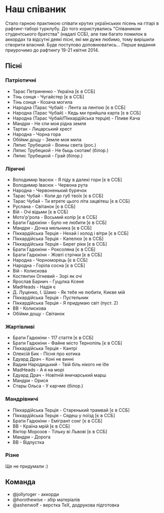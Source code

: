 # Наш співаник


Стало гарною практикою співати крутих українських пісень на гітарі в рафтинг-таборі турклубу. До того користувались
"Співаником студентського братства" (надалі ССБ), але там багато помилок в аккордах та відсутні деякі пісні, які ми дуже любимо, тому вирішили створити власний. Буде поступово доповнюватись... Перше видання приурочимо до рафтингу 19-21 квітня 2014.

## Пісні


### Патріотичні

- Тарас Петриненко - Україна [є в ССБ]
- Тінь сонця - Чугайстер [є в ССБ]
- Тінь сонця - Козача могила
- Народна (Тарас Чубай) - Лента за лентою [є в ССБ]
- Народна (Тарас Чубай) - Кедь ми прийшла карта [є в ССБ]
- Народна (Тарас Чубай/Піккардійська терція) - Пливе Кача
- Мандри - Не спи моя рідна земля
- Тартак - Лицарський хрест
- Народна - Чорна гора
- Обійми дощу - Земле моя мила
- Ляпис Трубецкой - Воины света (рос.)
- Ляпис Трубецкой - Не быць скотам! (білор.)
- Ляпис Трубецкой - Грай (білор.)

### Ліричні

- Володимир Івасюк - Я піду в далекі гори [є в ССБ]
- Володимир Івасюк - Червона рута
- Народна - Червоненький бурячок
- Тарас Чубай - Коли до губ твоїх [є в ССБ]
- Тарас Чубай - Ти втретє цього літа зацвітеш [є в ССБ]
- Руслана - Світанок [є в ССБ]
- Вій - Очі відьми [є в ССБ]
- Мото'р'рола - Восьмий колір [є в ССБ]
- Брати Гадюкіни - Було не любити [є в ССБ]
- Мандри - Дочка мельника [є в ССБ]
- Піккардійська Терція - Нехай і холод і вітри [є в ССБ]
- Піккардійська Терція - Капелюх [є в ССБ]
- Піккардійська Терція - Берег ріки [є в ССБ]
- Брати Гадюкіни - Роксоляна [є в ССБ]
- Брати Гадюкіни - Жовті стрічки [є в ССБ]
- Народна - Чорноморець [є в ССБ]
- Народна - Горіла сосна [є в ССБ]
- Вій - Колискова
- Костянтин Огневий - Зорі як очі
- Ярослав Барнич - Гуцулка Ксеня
- MadHeads - Надія є
- Д. Луценко, І. Шамо - Як тебе не любити, Києве мій
- Піккардійська Терція - Пустельник
- Піккардійська Терція - Я придумаю світ (пуст. 2)
- ВВ - Колискова
- Обійми дощу - Світанок

### Жартівливі

- Брати Гадюкіни - 117 стаття [є в ССБ]
- Брати Гадюкіни - Файне місто Тернопіль [є в ССБ]
- Піккардійська Терція - Кантрі
- Олексій Бик - Пісня про котика
- Едуард Драч - Коні не винні
- Вадим Народицький - Твій біль нікого не їбе
- MadHeads - А я на морі
- Едуард Драч - Новітній яничарський марш
- Мандри - Орися
- Стары Ольса - У карчме (білор.)

### Мандрівничі

- Піккардійська Терція - Старенький трамвай [є в ССБ]
- Піккардійська Терція - Сядеш у поїзд [є в ССБ]
- Брати Гадюкіни - Емігрант сонг [є в ССБ]
- ВВ - Країна мрій [є в ССБ]
- Віктор Морозов - Тільку ві Львові [є в ССБ]
- Мандри - Дорога
- ВВ - Відпустка

### Різне

Ще не придумали :) 

## Команда
- @jollyroger - аккорди
- @horothewise - збір матеріалів
- @ashenwolf - верстка TeX, додрукова підготовка
